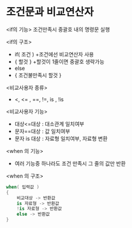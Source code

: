 # 조건문과 비교연산자

<if의 기능>
 조건만족시 중괄호 내의 명령문 실행

<if의 구조>
- if( 조건 ) +조건에선 비교연산자 사용 
- { 할것 }  +할것이 1줄이면 중괄호 생략가능
- else
- { 조건불만족시 할것 }

<비교사용자 종류>
- <, <= , ==, !=, is , !is

<비교사용자 기능>
- 대상<=대상 : 대소관계 일치여부
- 문자==대상 : 값 일치여부
- 문자 is 대상 : 자료형 일치여부, 자료형 변환

<when 의 기능>
- 여러 기능중 하나라도 조건 만족시 그 줄의 값만 반환

<when 의 구조>
```kotlin
when( 입력값 ) 
{
    비교대상 -> 반환값
    is 자료형 -> 반환값
    !is 자료형 -> 반환값
    else -> 반환값
}
```
